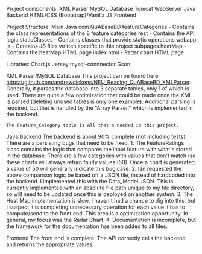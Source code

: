 Project components:
    XML Parser
    MySQL Database
    Tomcat WebServer
    Java Backend
    HTML/CSS (Bootstrap)/Vanilla JS Frontend

Project Structure:
    Main
        Java
            com.QuABaseBD
                featureCategories - Contains the class representations of the 8 feature categories
                rest - Contains the API logic
                staticClasses - Contains classes that provide static operations
        webapp
            js - Contains JS files written specific to this project
            subpages.heatMap - Contains the heatMap HTML page
            index.html - Radar chart HTML page

Libraries:
    Chart.js
    Jersey
    mysql-connnector
    Gson


XML Parser/MySQL Database
    This project can be found here: https://github.com/andrewdickens/NEU_Reading_QuABaseBD_XMLParser.
    Generally, it parses the database into 3 separate tables, only 1 of which is used.  There are quite
    a few optimization that could be made once the XML is parsed (deleting unused tables is only one
    example).  Additional parsing is required, but that is handled by the "Array Parser," which is
    implemented in the backend.

    The Feature_Category table is all that's needed in this project.


Java Backend
    The backend is about 90% complete (not including tests).  There are a persisting bugs that need to
    be fixed.
        1.  The FeatureRatings class contains the logic that compares the input feature with what's
        stored in the database.  There are a few categories with values that don't match (so these
        charts will always return faulty values (50).  Once a chart is generated, a value of 50 will
        generally indicate this bug case.
        2.  Ian requested the above comparison logic be based off a JSON file, instead of hardcoded into
        the backend.  I implemented this with the Data_Model JSON.  This is currently implemented with
        an absolute file path unique to my file directory, so will need to be updated once this is
        deployed on another system.
        3.  The Heat Map implementation is slow.  I haven't had a chance to dig into this, but I suspect
        it is completing unnecessary operation for each value it has to compute/send to the front end.
        This area is a optimization opportunity.  In general, my focus was the Radar Chart.
        4.  Documentation is incomplete, but the framework for the documentation has been added to all
        files.

Frontend
    The front end is complete.  The API correctly calls the backend and returns the appropriate values.

